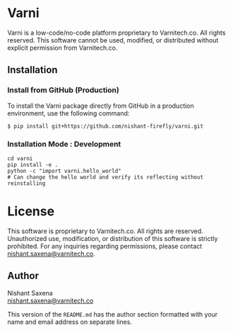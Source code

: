 # Varni

Varni is a low-code/no-code platform proprietary to Varnitech.co. All rights reserved. This software cannot be used, modified, or distributed without explicit permission from Varnitech.co.

## Installation

### Install from GitHub (Production)

To install the Varni package directly from GitHub in a production environment, use the following command:

```$ pip install git+https://github.com/nishant-firefly/varni.git``` 

### Installation Mode : Development
``` git clone https://github.com/nishant-firefly/varni.git 
cd varni
pip install -e .
python -c "import varni.hello_world"
# Can change the hello world and verify its reflecting without reinstalling
```
# License
This software is proprietary to Varnitech.co. All rights are reserved. Unauthorized use, modification, or distribution of this software is strictly prohibited. For any inquiries regarding permissions, please contact nishant.saxena@varnitech.co.

## Author
Nishant Saxena  
nishant.saxena@varnitech.co



This version of the `README.md` has the author section formatted with your name and email address on separate lines.



